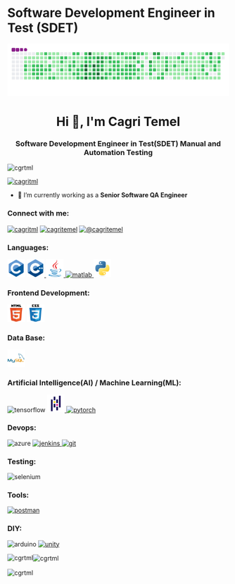 <h1>Software Development Engineer in Test (SDET)</h1>

![snake gif](https://github.com/cgrtml/snake-gif/blob/main/github-contribution-grid-snake.gif)

<h1 align="center">Hi 👋, I'm Cagri Temel</h1>
<h3 align="center">Software Development Engineer in Test(SDET) Manual and Automation Testing</h3>

<p align="left"> <img src="https://komarev.com/ghpvc/?username=cgrtml&label=Profile%20views&color=0e75b6&style=flat" alt="cgrtml" /> </p>

<p align="left"> <a href="https://twitter.com/cagritml" target="blank"><img src="https://img.shields.io/twitter/follow/cagritml?logo=twitter&style=for-the-badge" alt="cagritml" /></a> </p>

- 🔭 I’m currently working as a **Senior Software QA Engineer**

<h3 align="left">Connect with me:</h3>
<p align="left">
<a href="https://twitter.com/cagritml" target="blank"><img align="center" src="https://raw.githubusercontent.com/rahuldkjain/github-profile-readme-generator/master/src/images/icons/Social/twitter.svg" alt="cagritml" height="30" width="40" /></a>
<a href="https://linkedin.com/in/cagritemel" target="blank"><img align="center" src="https://raw.githubusercontent.com/rahuldkjain/github-profile-readme-generator/master/src/images/icons/Social/linked-in-alt.svg" alt="cagritemel" height="30" width="40" /></a>
<a href="https://medium.com/@cagritemel" target="blank"><img align="center" src="https://raw.githubusercontent.com/rahuldkjain/github-profile-readme-generator/master/src/images/icons/Social/medium.svg" alt="@cagritemel" height="30" width="40" /></a>
</p>

<h3 align="left">Languages:</h3>

<p  <a href="https://www.cprogramming.com/" target="_blank" rel="noreferrer"> <img src="https://raw.githubusercontent.com/devicons/devicon/master/icons/c/c-original.svg" alt="c" width="40" height="40"/> </a> <a href="https://www.w3schools.com/cpp/" target="_blank" rel="noreferrer"> <img src="https://raw.githubusercontent.com/devicons/devicon/master/icons/cplusplus/cplusplus-original.svg" alt="cplusplus" width="40" height="40"/> </a>
<a href="https://www.java.com" target="_blank" rel="noreferrer"> <img src="https://raw.githubusercontent.com/devicons/devicon/master/icons/java/java-original.svg" alt="java" width="40" height="40"/> </a>
<a href="https://www.mathworks.com/" target="_blank" rel="noreferrer"> <img src="https://upload.wikimedia.org/wikipedia/commons/2/21/Matlab_Logo.png" alt="matlab" width="40" height="40"/> </a>
<a href="https://www.python.org" target="_blank" rel="noreferrer"> <img src="https://raw.githubusercontent.com/devicons/devicon/master/icons/python/python-original.svg" alt="python" width="40" height="40"/> </a> 
</p>

<h3 align="left">Frontend Development:</h3>
<p <a href="https://www.w3.org/html/" target="_blank" rel="noreferrer"> <img src="https://raw.githubusercontent.com/devicons/devicon/master/icons/html5/html5-original-wordmark.svg" alt="html5" width="40" height="40"/> </a>
 <a href="https://www.w3schools.com/css/" target="_blank" rel="noreferrer"> <img src="https://raw.githubusercontent.com/devicons/devicon/master/icons/css3/css3-original-wordmark.svg" alt="css3" width="40" height="40"/> </a>
</p>
<h3 align="left">Data Base:</h3>
<p <a href="https://www.mysql.com/" target="_blank" rel="noreferrer"> <img src="https://raw.githubusercontent.com/devicons/devicon/master/icons/mysql/mysql-original-wordmark.svg" alt="mysql" width="40" height="40"/> </a>
   </p>

<h3 align="left">Artificial Intelligence(AI) / Machine Learning(ML):</h3>
<p <a href="https://www.tensorflow.org" target="_blank" rel="noreferrer"> <img src="https://www.vectorlogo.zone/logos/tensorflow/tensorflow-icon.svg" alt="tensorflow" width="40" height="40"/> </a>
<a href="https://pandas.pydata.org/" target="_blank" rel="noreferrer"> <img src="https://raw.githubusercontent.com/devicons/devicon/2ae2a900d2f041da66e950e4d48052658d850630/icons/pandas/pandas-original.svg" alt="pandas" width="40" height="40"/> </a>
<a href="https://pytorch.org/" target="_blank" rel="noreferrer"> <img src="https://www.vectorlogo.zone/logos/pytorch/pytorch-icon.svg" alt="pytorch" width="40" height="40"/> </a>
   </p>
   
 <h3 align="left">Devops:</h3>
 <p  <a href="https://azure.microsoft.com/en-in/" target="_blank" rel="noreferrer"> <img src="https://www.vectorlogo.zone/logos/microsoft_azure/microsoft_azure-icon.svg" alt="azure" width="40" height="40"/> </a> 
  <a href="https://www.jenkins.io" target="_blank" rel="noreferrer"> <img src="https://www.vectorlogo.zone/logos/jenkins/jenkins-icon.svg" alt="jenkins" width="40" height="40"/> </a>
   <a href="https://git-scm.com/" target="_blank" rel="noreferrer"> <img src="https://www.vectorlogo.zone/logos/git-scm/git-scm-icon.svg" alt="git" width="40" height="40"/> </a>
    </p>
    
<h3 align="left">Testing:</h3>
   <p
      <a href="https://www.selenium.dev" target="_blank" rel="noreferrer"> <img src="https://raw.githubusercontent.com/detain/svg-logos/780f25886640cef088af994181646db2f6b1a3f8/svg/selenium-logo.svg" alt="selenium" width="40" height="40"/> </a>
      </p>

<h3 align="left">Tools:</h3>
<p align="left">    <a href="https://postman.com" target="_blank" rel="noreferrer"> <img src="https://www.vectorlogo.zone/logos/getpostman/getpostman-icon.svg" alt="postman" width="40" height="40"/> </a>     </p>

<h3 align="left">DIY:</h3>
<p <a href="https://create.arduino.cc/projecthub" target="_blank" rel="noreferrer"> <img src="https://www.vectorlogo.zone/logos/arduino/arduino-official.svg" alt="arduino" width="40" height="40"/> </a> 
   <a href="https://unity.com/" target="_blank" rel="noreferrer"> <img src="https://www.vectorlogo.zone/logos/unity3d/unity3d-icon.svg" alt="unity" width="40" height="40"/> </a>
   </p>

<p><img align="left" src="https://github-readme-stats.vercel.app/api/top-langs?username=cgrtml&show_icons=true&locale=en&layout=compact" alt="cgrtml" /></p>

<p><img align="center" src="https://github-readme-stats.vercel.app/api?username=cgrtml&show_icons=true&locale=en" alt="cgrtml" /></p>

<p> <img align="center" src="https://github-readme-streak-stats.herokuapp.com/?user=cgrtml&" alt="cgrtml" /> </p>

